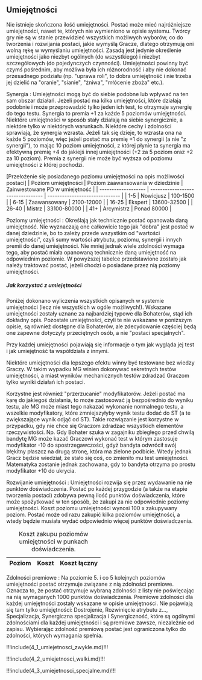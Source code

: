 ## Umiejętności

Nie istnieje skończona ilość umiejętności. Postać może mieć najróżniejsze umiejętności, nawet te, których nie wymieniono w opisie systemu. Twórcy gry nie są w stanie przewidzieć wszystkich możliwych wyborów, co do tworzenia i rozwijania postaci, jakie wymyślą Gracze, dlatego otrzymują oni wolną rękę w wymyślaniu umiejętności. Zasadą jest jedynie określenie umiejętności jako niezbyt ogólnych (do wszystkiego) i niezbyt szczegółowych (do pojedynczych czynności). Umiejętności powinny być czymś pośrednim, aby możliwa była ich różnorodność i aby nie dokonać przesadnego podziału (np. "uprawa roli", to dobra umiejętność i nie trzeba jej dzielić na "oranie", "sianie", "żniwa", "młócenie zboża" etc.). 

Synergia
: Umiejętności mogą być do siebie podobne lub wpływać na ten sam obszar działań. Jeżeli postać ma kilka umiejętności, które działają podobnie i może przeprowadzić tylko jeden ich test, to otrzymuje synergię do tego testu. Synergia to premia +1 za każde 5 poziomów umiejętności. Niektóre umiejętności w sposób stały działają na siebie synergicznie, a niektóre tylko w niektórych warunkach. Niektóre cechy i zdolności sprawiają, że synergia wzrasta. Jeżeli tak się dzieje, to wzrasta ona na każde 5 poziomów, więc jeżeli postać ma premię +1 do synergii (a nie "z synergii"), to mając 10 poziom umiejętności, z której płynie ta synergia ma efektywną premię +4 do jakiejś innej umiejętności (+2 za 5 poziom oraz +2 za 10 poziom). Premia z synergii nie może być wyższa od poziomu umiejętności z której pochodzi. 

[Przełożenie się posiadanego poziomu umiejętności na opis możliwości postaci]
| Poziom umiejętności | Poziom zaawansowania w dziedzinie | Zainwestowane PD w umiejętność |
| ------------------- | --------------------------------- | ------------------------------ |
| 1-5                 | Nowicjusz                         | 100-1500                       |
| 6-15                | Zaawansowany                      | 2100-12000                     |
| 16-25               | Ekspert                           | 13600-32500                    |
| 26-40               | Mistrz                            | 33100-80000                    |
| 41+                 | Arcymistrz                        | Ponad 80000                    |

Poziomy umiejętności
: Określają jak technicznie postać opanowała daną umiejętność. Nie wyznaczają one całkowicie tego jak "dobra" jest postać w danej dziedzinie, bo to zależy przede wszystkim od "wartości umiejętności", czyli sumy wartości atrybutu, poziomu, synergii i innych premii do danej umiejętności. Nie mniej jednak wiele zdolności wymaga tego, aby postać miała opanowaną technicznie daną umiejętność na odpowiednim poziomie. W powyższej tabelce przedstawione zostało jak należy traktować postać, jeżeli chodzi o posiadane przez nią poziomy umiejętności.  

<h5>Jak korzystać z umiejętności</h5>

Poniżej dokonano wyliczenia wszystkich opisanych w systemie umiejętności (lecz nie wszystkich w ogóle możliwych!). Wskazane umiejętności zostały uznane za najbardziej typowe dla Bohaterów, stąd ich dokładny opis. Pozostałe umiejętności, czyli te nie wskazane w poniższym opisie, są również dostępne dla Bohaterów, ale zdecydowanie częściej będą one zapewne dotyczyły przeciętnych osób, a nie "postaci specjalnych".

Przy każdej umiejętności pojawiają się informacje o tym jak wygląda jej test i jak umiejętność ta współdziała z innymi.

Niektóre umiejętności dla lepszego efektu winny być testowane bez wiedzy Graczy. W takim wypadku MG winien dokonywać sekretnych testów umiejętności, a miast wyników mechanicznych testów zdradzać Graczom tylko wyniki działań ich postaci.

Korzystne jest również "przerzucanie" modyfikatorów. Jeżeli postać ma karę do jakiegoś działania, to może zastosować ją bezpośrednio do wyniku testu, ale MG może miast tego nakazać wykonanie normalnego testu, a wszelkie modyfikatory, które zmniejszyłyby wynik testu dodać do ST (a te zwiększające wynik odjąć od ST). Takie rozwiązanie jest korzystne w przypadku, gdy nie chce się Graczom zdradzać wszystkich elementów rzeczywistości. Np. Gdy Bohater szuka w zagajniku zbiegłego przed chwilą bandytę MG może kazać Graczowi wykonać test w którym zastosuje modyfikator -10 do spostrzegawczości, gdyż bandyta odwrócił swój błękitny płaszcz na drugą stronę, która ma zielone podbicie. Wtedy jednak Gracz będzie wiedział, że stało się coś, co zmieniło mu test umiejętności. Matematyka zostanie jednak zachowana, gdy to bandyta otrzyma po prostu modyfikator +10 do ukrycia.

Rozwijanie umiejętności
: Umiejętności rozwija się przez wydawanie na nie punktów doświadczenia. Postać po każdej przygodzie (a także na etapie tworzenia postaci) zdobywa pewną ilość punktów doświadczenia, które może spożytkować w ten sposób, że zakupi za nie odpowiednie poziomy umiejętności. Koszt poziomu umiejętności wynosi 100 x zakupywany poziom. Postać może od razu zakupić kilka poziomów umiejętności, a wtedy będzie musiała wydać odpowiednio więcej punktów doświadczenia.

<table>
	<caption>Koszt zakupu poziomów umiejętności w punkach doświadczenia.</caption>
	<thead>
		<tr>
			<th>Poziom</th>
			<th>Koszt</th>
			<th>Koszt łączny</th>
		</tr>
	</thead>
	<script>
		document.write('<tbody>');
		var sum = 0;
		for (var i = 1; i <= 50; ++i) {
			sum += i * 100;
			document.write('<tr>');
			document.write('<td>' + i + '</td>');
			document.write('<td>' + (i * 100) + '</td>');
			document.write('<td>' + sum + '</td>');
			document.write('</tr>');
		}
		document.write('</tbody>');
	</script>
</table>

Zdolności premiowe
: Na poziomie 5. i co 5 kolejnych poziomów umiejętności postać otrzymuje związane z nią zdolności premiowe. Oznacza to, że postać otrzymuje wybraną zdolności z listy nie poświęcając na nią wymaganych 1000 punktów doświadczenia. Premiowe zdolności dla każdej umiejętności zostały wskazane w opisie umiejętności. Nie pojawiają się tam tylko umiejętności: Dostrojenie, Rozwinięcie atrybutu z..., Specjalizacja, Synergiczna specjalizacja i Synergiczność, które są ogólnymi zdolnościami dla każdej umiejętności i są premiowe zawsze, niezależnie od zapisu. Wybierając zdolność premiową postać jest ograniczona tylko do zdolności, których wymagania spełnia. 

!!!include(4_1_umiejetnosci_zwykle.md)!!!

!!!include(4_2_umiejetnosci_walki.md)!!!

!!!include(4_3_umiejetnosci_specjalne.md)!!!